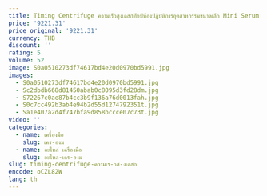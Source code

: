 ```yaml
---
title: Timing Centrifuge ความเร็วสูงเดสก์ท็อปห้องปฏิบัติการอุตสาหกรรมขนาดเล็ก Mini Serum Low-Speed Centrifuge ขายร้อน
price: '9221.31'
price_original: '9221.31'
currency: THB
discount: ''
rating: 5
volume: 52
image: S0a0510273df74617bd4e20d0970bd5991.jpg
images:
  - S0a0510273df74617bd4e20d0970bd5991.jpg
  - Sc2dbdb668d81450abab0c8095d3fd28dm.jpg
  - S72267c0ae87b4cc3b9f136a76d0013fah.jpg
  - S0c7cc492b3ab4e94b2d55d1274792351t.jpg
  - Sa1e407a2d4f747bfa9d858bccce07c73t.jpg
video: ''
categories:
  - name: เครื่องมือ
    slug: เคร-องม
  - name: อะไหล่ เครื่องมือ
    slug: อะไหล-เคร-องม
slug: timing-centrifuge-ความเร-วส-งเดสก
encode: oCZL82W
lang: th
---
```

  